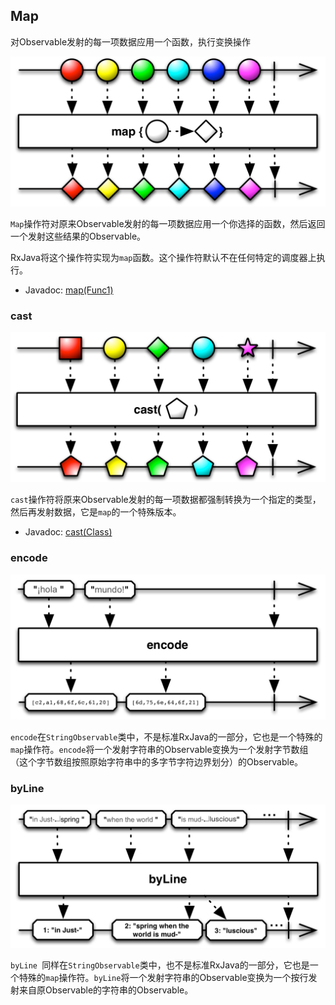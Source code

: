 

## Map

对Observable发射的每一项数据应用一个函数，执行变换操作

![map](../images/operators/map.png)

`Map`操作符对原来Observable发射的每一项数据应用一个你选择的函数，然后返回一个发射这些结果的Observable。

RxJava将这个操作符实现为`map`函数。这个操作符默认不在任何特定的调度器上执行。

* Javadoc: [map(Func1)](http://reactivex.io/RxJava/javadoc/rx/Observable.html#map(rx.functions.Func1))

### cast

![cast](../images/operators/cast.png)

`cast`操作符将原来Observable发射的每一项数据都强制转换为一个指定的类型，然后再发射数据，它是`map`的一个特殊版本。

* Javadoc: [cast(Class)](http://reactivex.io/RxJava/javadoc/rx/Observable.html#cast(java.lang.Class))

### encode

![encode](../images/operators/St.encode.png)

`encode`在`StringObservable`类中，不是标准RxJava的一部分，它也是一个特殊的`map`操作符。`encode`将一个发射字符串的Observable变换为一个发射字节数组（这个字节数组按照原始字符串中的多字节字符边界划分）的Observable。

### byLine

![byLine](../images/operators/St.byLine.png)

`byLine `同样在`StringObservable`类中，也不是标准RxJava的一部分，它也是一个特殊的`map`操作符。`byLine`将一个发射字符串的Observable变换为一个按行发射来自原Observable的字符串的Observable。
